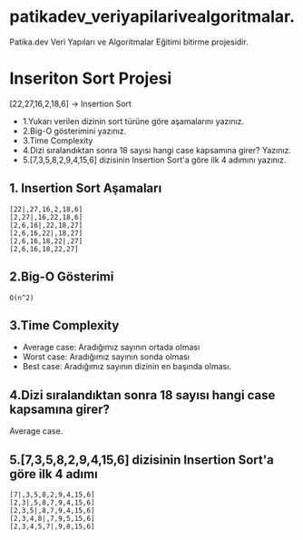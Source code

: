 # patikadev_veriyapilarivealgoritmalar.
Patika.dev Veri Yapıları ve Algoritmalar Eğitimi bitirme projesidir.
# Inseriton Sort Projesi
[22,27,16,2,18,6] -> Insertion Sort

- 1.Yukarı verilen dizinin sort türüne göre aşamalarını yazınız.
- 2.Big-O gösterimini yazınız.
- 3.Time Complexity
- 4.Dizi sıralandıktan sonra 18 sayısı hangi case kapsamına girer? Yazınız.
- 5.[7,3,5,8,2,9,4,15,6] dizisinin Insertion Sort'a göre ilk 4 adımını yazınız.
## 1. Insertion Sort Aşamaları
```
[22|,27,16,2,18,6]
[2,27|,16,22,18,6]
[2,6,16|,22,18,27]
[2,6,16,22|,18,27]
[2,6,16,18,22|,27]
[2,6,16,18,22,27]

```
## 2.Big-O Gösterimi
```
O(n^2)
```
## 3.Time Complexity
- Average case: Aradığımız sayının ortada olması
- Worst case: Aradığımız sayının sonda olması 
- Best case: Aradığımız sayının dizinin en başında olması.
## 4.Dizi sıralandıktan sonra 18 sayısı hangi case kapsamına girer?
Average case.
## 5.[7,3,5,8,2,9,4,15,6] dizisinin Insertion Sort'a göre ilk 4 adımı
```
[7|,3,5,8,2,9,4,15,6]
[2,3|,5,8,7,9,4,15,6]
[2,3,5|,8,7,9,4,15,6]
[2,3,4,8|,7,9,5,15,6]
[2,3,4,5,7|,9,8,15,6]

```
